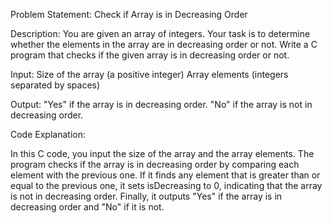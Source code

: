 Problem Statement: Check if Array is in Decreasing Order

Description: You are given an array of integers. Your task is to determine whether the elements in the array are in decreasing order or not. Write a C program that checks if the given array is in decreasing order or not.

Input: Size of the array (a positive integer) Array elements (integers separated by spaces)

Output: "Yes" if the array is in decreasing order. "No" if the array is not in decreasing order.

Code Explanation:

In this C code, you input the size of the array and the array elements. The program checks if the array is in decreasing order by comparing each element with the previous one. If it finds any element that is greater than or equal to the previous one, it sets isDecreasing to 0, indicating that the array is not in decreasing order. Finally, it outputs "Yes" if the array is in decreasing order and "No" if it is not.
